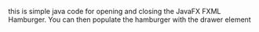 this is simple java code for opening and closing the JavaFX FXML Hamburger. 
You can then populate the hamburger with the drawer element
